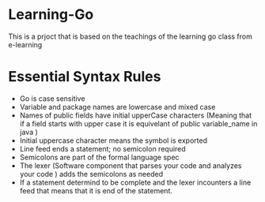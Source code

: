 # Learning-Go
This is a prjoct that is based on the teachings of the learning go class from e-learning

# Essential Syntax Rules
- Go is case sensitive
- Variable and package  names are lowercase and mixed case
- Names of public fields have initial upperCase characters (Meaning that if a field starts with upper case it is equivelant of public variable_name in java )
- Initial uppercase character means the symbol is exported
- Line feed ends a statement; no semicolon required
- Semicolons are part of the formal language spec
- The lexer (Software component that parses your code and analyzes your code ) adds the semicolons as needed
- If a statement determind to be complete and the lexer incounters a line feed that means that it is end of the statement.
